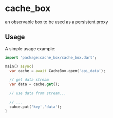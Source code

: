 # cache_box

an observable box to be used as a persistent proxy

## Usage

A simple usage example:

```dart
import 'package:cache_box/cache_box.dart';

main() async{
  var cache = await CacheBox.opem('api_data');
  
  // get data stream
  var data = cache.get(); 
  
  // use data from stream...
  
  // ...
  cahce.put('key','data');
}
```